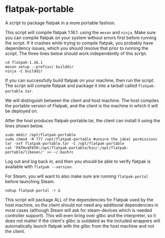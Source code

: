 # flatpak-portable
A script to package flatpak in a more portable fashion.

This script will compile flatpak 1.16.1. using the ```meson``` and ```ninja```. Make sure you can compile flatpak on your system without errors first before running the script. If it crashes while trying to compile flatpak, you probably have dependency issues, which you should resolve that prior to running the script. The three lines below should work independently of this script.

```
cd flatpak-1.16.1
meson setup --prefix=/ builddir
ninja -C builddir
```

If you can successfully build flatpak on your machine, then run the script. The script will compile flatpak and package it into a tarball called ```flatpak-portable.tar```.

We will distinguish between the client and host machine. The host compiles the portable version of Flatpak, and the client is the machine in which it will be deployed on.

After the host produces flatpak-portable.tar, the client can install it using the lines shown below.

```
sudo mkdir /opt/flatpak-portable
sudo chmod -R 777 /opt/flatpak-portable #unsure the ideal permissions
tar -xvf flatpak-portable.tar -C /opt/flatpak-portable
cat 'PATH=$PATH:/opt/flatpak-portable/bin/:/opt/flatpak-portable/libexec/' >> ~/.bashrc
```

Log out and log back in, and then you should be able to verify flatpak is available with ```flatpak --version```.

For Steam, you will want to also make sure are running ```flatpak-portal``` before launching Steam.

```
nohup flatpak-portal -r &
```

This script will package ALL of the dependencies for Flatpak used by the host machine, so the client should not need any additional dependencies in most cases (although Steam will ask for steam-devices which is needed controller support). This will even bring over glibc and the interpreter, so it does not matter if the client's glibc is outdated as the included wrappers will automatically launch flatpak with the glibc from the host machine and not the client.

